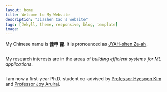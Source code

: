 ```yaml
---
layout: home
title: Welcome to My Website
description: "Jiashen Cao's website"
tags: [Jekyll, theme, responsive, blog, template]
image:
---
```

My Chinese name is **佳申 曹**. It is pronounced as [JYAH-shen Za-ah](myname.mp3).
<pre></pre>
My research interests are in the areas of *building efficient systems for ML applications*. 
<pre></pre>
I am now a first-year Ph.D. student co-advised by [Professor Hyesoon Kim](https://www.cc.gatech.edu/~hyesoon/)
and [Professor Joy Arulraj](https://www.cc.gatech.edu/~jarulraj/).
